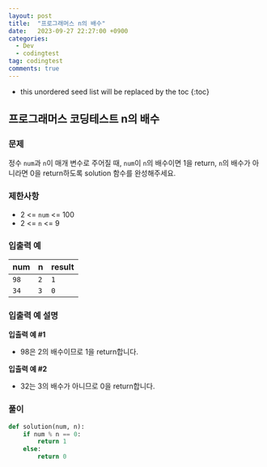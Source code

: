 ```yaml
---
layout: post
title:  "프로그래머스 n의 배수"
date:   2023-09-27 22:27:00 +0900
categories:
  - Dev
  - codingtest
tag: codingtest
comments: true
---
```


* this unordered seed list will be replaced by the toc
{:toc}

## 프로그래머스 코딩테스트 n의 배수

### 문제

정수 `num`과 `n`이 매개 변수로 주어질 때, `num`이 `n`의 배수이면 1을 return, `n`의 배수가 아니라면 0을 return하도록 solution 함수를 완성해주세요.

### 제한사항

- 2 <= `num` <= 100
- 2 <= `n` <= 9

### 입출력 예

| num | n | result |
| --- | --- | --- |
| `98` | `2` | `1` |
| `34` | `3` | `0` |

### 입출력 예 설명

**입출력 예 #1**

- 98은 2의 배수이므로 1을 return합니다.

**입출력 예 #2**
  
- 32는 3의 배수가 아니므로 0을 return합니다.

### 풀이

```py
def solution(num, n):
    if num % n == 0:
        return 1
    else:
        return 0
```